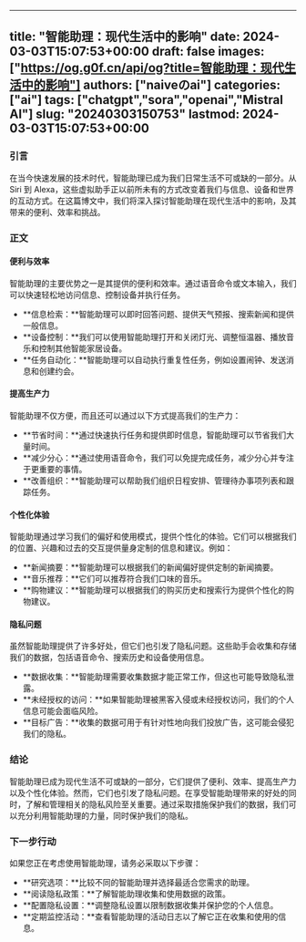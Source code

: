 
---
title: "智能助理：现代生活中的影响"
date: 2024-03-03T15:07:53+00:00
draft: false
images: ["https://og.g0f.cn/api/og?title=智能助理：现代生活中的影响"]
authors: ["naiveのai"]
categories: ["ai"]
tags: ["chatgpt","sora","openai","Mistral AI"]
slug: "20240303150753"
lastmod: 2024-03-03T15:07:53+00:00
---
### 引言

在当今快速发展的技术时代，智能助理已成为我们日常生活不可或缺的一部分。从 Siri 到 Alexa，这些虚拟助手正以前所未有的方式改变着我们与信息、设备和世界的互动方式。在这篇博文中，我们将深入探讨智能助理在现代生活中的影响，及其带来的便利、效率和挑战。

### 正文

#### 便利与效率

智能助理的主要优势之一是其提供的便利和效率。通过语音命令或文本输入，我们可以快速轻松地访问信息、控制设备并执行任务。

* **信息检索：**智能助理可以即时回答问题、提供天气预报、搜索新闻和提供一般信息。
* **设备控制：**我们可以使用智能助理打开和关闭灯光、调整恒温器、播放音乐和控制其他智能家居设备。
* **任务自动化：**智能助理可以自动执行重复性任务，例如设置闹钟、发送消息和创建约会。

#### 提高生产力

智能助理不仅方便，而且还可以通过以下方式提高我们的生产力：

* **节省时间：**通过快速执行任务和提供即时信息，智能助理可以节省我们大量时间。
* **减少分心：**通过使用语音命令，我们可以免提完成任务，减少分心并专注于更重要的事情。
* **改善组织：**智能助理可以帮助我们组织日程安排、管理待办事项列表和跟踪任务。

#### 个性化体验

智能助理通过学习我们的偏好和使用模式，提供个性化的体验。它们可以根据我们的位置、兴趣和过去的交互提供量身定制的信息和建议。例如：

* **新闻摘要：**智能助理可以根据我们的新闻偏好提供定制的新闻摘要。
* **音乐推荐：**它们可以推荐符合我们口味的音乐。
* **购物建议：**智能助理可以根据我们的购买历史和搜索行为提供个性化的购物建议。

#### 隐私问题

虽然智能助理提供了许多好处，但它们也引发了隐私问题。这些助手会收集和存储我们的数据，包括语音命令、搜索历史和设备使用信息。

* **数据收集：**智能助理需要收集数据才能正常工作，但这也可能导致隐私泄露。
* **未经授权的访问：**如果智能助理被黑客入侵或未经授权访问，我们的个人信息可能会面临风险。
* **目标广告：**收集的数据可用于有针对性地向我们投放广告，这可能会侵犯我们的隐私。

### 结论

智能助理已成为现代生活不可或缺的一部分，它们提供了便利、效率、提高生产力以及个性化体验。然而，它们也引发了隐私问题。在享受智能助理带来的好处的同时，了解和管理相关的隐私风险至关重要。通过采取措施保护我们的数据，我们可以充分利用智能助理的力量，同时保护我们的隐私。

### 下一步行动

如果您正在考虑使用智能助理，请务必采取以下步骤：

* **研究选项：**比较不同的智能助理并选择最适合您需求的助理。
* **阅读隐私政策：**了解智能助理收集和使用数据的政策。
* **配置隐私设置：**调整隐私设置以限制数据收集并保护您的个人信息。
* **定期监控活动：**查看智能助理的活动日志以了解它正在收集和使用的信息。